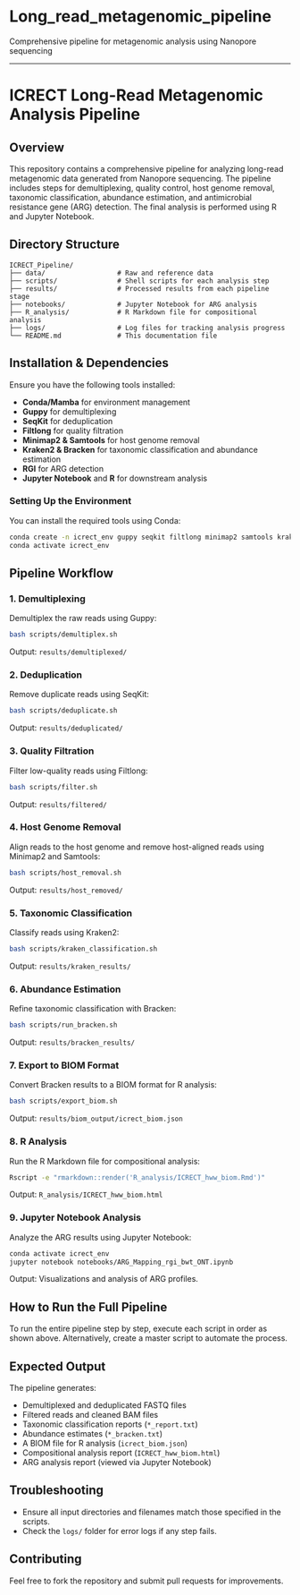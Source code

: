 # Long_read_metagenomic_pipeline
Comprehensive pipeline for metagenomic analysis using Nanopore sequencing

---

# **ICRECT Long-Read Metagenomic Analysis Pipeline**

## **Overview**
This repository contains a comprehensive pipeline for analyzing long-read metagenomic data generated from Nanopore sequencing. The pipeline includes steps for demultiplexing, quality control, host genome removal, taxonomic classification, abundance estimation, and antimicrobial resistance gene (ARG) detection. The final analysis is performed using R and Jupyter Notebook.

## **Directory Structure**
```
ICRECT_Pipeline/
├── data/                  # Raw and reference data
├── scripts/               # Shell scripts for each analysis step
├── results/               # Processed results from each pipeline stage
├── notebooks/             # Jupyter Notebook for ARG analysis
├── R_analysis/            # R Markdown file for compositional analysis
├── logs/                  # Log files for tracking analysis progress
└── README.md              # This documentation file
```

## **Installation & Dependencies**
Ensure you have the following tools installed:
- **Conda/Mamba** for environment management
- **Guppy** for demultiplexing
- **SeqKit** for deduplication
- **Filtlong** for quality filtration
- **Minimap2 & Samtools** for host genome removal
- **Kraken2 & Bracken** for taxonomic classification and abundance estimation
- **RGI** for ARG detection
- **Jupyter Notebook** and **R** for downstream analysis

### **Setting Up the Environment**
You can install the required tools using Conda:
```bash
conda create -n icrect_env guppy seqkit filtlong minimap2 samtools kraken2 bracken rgi jupyter r-essentials
conda activate icrect_env
```

## **Pipeline Workflow**

### **1. Demultiplexing**
Demultiplex the raw reads using Guppy:
```bash
bash scripts/demultiplex.sh
```
Output: `results/demultiplexed/`

### **2. Deduplication**
Remove duplicate reads using SeqKit:
```bash
bash scripts/deduplicate.sh
```
Output: `results/deduplicated/`

### **3. Quality Filtration**
Filter low-quality reads using Filtlong:
```bash
bash scripts/filter.sh
```
Output: `results/filtered/`

### **4. Host Genome Removal**
Align reads to the host genome and remove host-aligned reads using Minimap2 and Samtools:
```bash
bash scripts/host_removal.sh
```
Output: `results/host_removed/`

### **5. Taxonomic Classification**
Classify reads using Kraken2:
```bash
bash scripts/kraken_classification.sh
```
Output: `results/kraken_results/`

### **6. Abundance Estimation**
Refine taxonomic classification with Bracken:
```bash
bash scripts/run_bracken.sh
```
Output: `results/bracken_results/`

### **7. Export to BIOM Format**
Convert Bracken results to a BIOM format for R analysis:
```bash
bash scripts/export_biom.sh
```
Output: `results/biom_output/icrect_biom.json`

### **8. R Analysis**
Run the R Markdown file for compositional analysis:
```bash
Rscript -e "rmarkdown::render('R_analysis/ICRECT_hww_biom.Rmd')"
```
Output: `R_analysis/ICRECT_hww_biom.html`

### **9. Jupyter Notebook Analysis**
Analyze the ARG results using Jupyter Notebook:
```bash
conda activate icrect_env
jupyter notebook notebooks/ARG_Mapping_rgi_bwt_ONT.ipynb
```
Output: Visualizations and analysis of ARG profiles.

## **How to Run the Full Pipeline**
To run the entire pipeline step by step, execute each script in order as shown above. Alternatively, create a master script to automate the process.

## **Expected Output**
The pipeline generates:
- Demultiplexed and deduplicated FASTQ files
- Filtered reads and cleaned BAM files
- Taxonomic classification reports (`*_report.txt`)
- Abundance estimates (`*_bracken.txt`)
- A BIOM file for R analysis (`icrect_biom.json`)
- Compositional analysis report (`ICRECT_hww_biom.html`)
- ARG analysis report (viewed via Jupyter Notebook)

## **Troubleshooting**
- Ensure all input directories and filenames match those specified in the scripts.
- Check the `logs/` folder for error logs if any step fails.

## **Contributing**
Feel free to fork the repository and submit pull requests for improvements.

